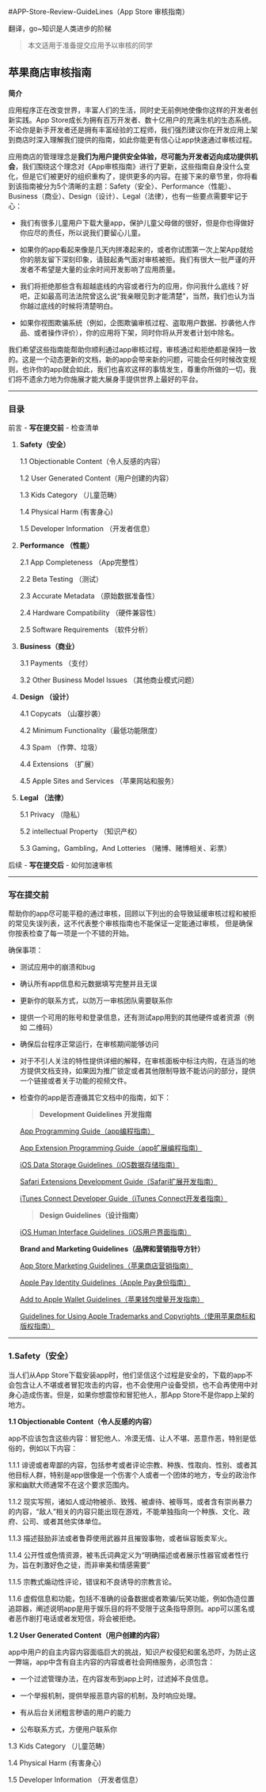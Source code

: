 #APP-Store-Review-GuideLines（App Store 审核指南）

翻译，go~知识是人类进步的阶梯

>本文适用于准备提交应用予以审核的同学

## 苹果商店审核指南

**简介**

应用程序正在改变世界，丰富人们的生活，同时史无前例地使像你这样的开发者创新实践。App Store成长为拥有百万开发者、数十亿用户的充满生机的生态系统。不论你是新手开发者还是拥有丰富经验的工程师，我们强烈建议你在开发应用上架到商店时深入理解我们提供的指南，如此你能更有信心让app快速通过审核过程。

应用商店的管理理念是**我们为用户提供安全体验，尽可能为开发者迈向成功提供机会**，我们围绕这个理念对《App审核指南》进行了更新，这些指南自身没什么变化，但是它们被更好的组织重构了，提供更多的内容。在接下来的章节里，你将看到该指南被分为5个清晰的主题：Safety（安全）、Performance（性能）、Business（商业）、Design（设计）、Legal（法律），也有一些要点需要牢记于心：

 * 我们有很多儿童用户下载大量app，保护儿童父母做的很好，但是你也得做好你应尽的责任，所以说我们要留心儿童。

 * 如果你的app看起来像是几天内拼凑起来的，或者你试图第一次上架App就给你的朋友留下深刻印象，请鼓起勇气面对审核被拒。我们有很大一批严谨的开发者不希望是大量的业余时间开发影响了应用质量。

 * 我们将拒绝那些含有超越底线的内容或者行为的应用，你问我什么底线？好吧，正如最高司法法院曾这么说“我亲眼见到才能清楚”，当然，我们也认为当你越过底线的时候将清楚明白。

 * 如果你视图欺骗系统（例如，企图欺骗审核过程、盗取用户数据、抄袭他人作品、或者操作评价），你的应用将下架，同时你将从开发者计划中除名。

我们希望这些指南能帮助你顺利通过app审核过程，审核通过和拒绝都是保持一致的。这是一个动态更新的文档，新的app会带来新的问题，可能会任何时候改变规则，也许你的app就会如此，我们也喜欢这样的事情发生，尊重你所做的一切，我们将不遗余力地为你施展才能大展身手提供世界上最好的平台。

---

### 目录

前言 - **写在提交前** - 检查清单

1. **Safety（安全）**

    1.1 Objectionable Content（令人反感的内容）

    1.2 User Generated Content（用户创建的内容）

    1.3 Kids Category （儿童范畴）

    1.4 Physical Harm (有害身心)

    1.5 Developer Information （开发者信息）

2. **Performance （性能）**

    2.1 App Completeness （App完整性）

    2.2 Beta Testing （测试）

    2.3 Accurate Metadata （原始数据准备性）

    2.4 Hardware Compatibility （硬件兼容性）

    2.5 Software Requirements （软件分析）

3. **Business（商业）**

    3.1 Payments （支付）

    3.2 Other Business Model Issues （其他商业模式问题）

4. **Design （设计）**

    4.1 Copycats （山寨抄袭）

    4.2 Minimum Functionality（最低功能限度）

    4.3 Spam （作弊、垃圾）

    4.4 Extensions （扩展）

    4.5 Apple Sites and Services （苹果网站和服务）

5. **Legal （法律）**

    5.1 Privacy （隐私）

    5.2 intellectual Property （知识产权）

    5.3 Gaming，Gambling，And Lotteries （赌博、赌博相关、彩票）

后续 - **写在提交后** - 如何加速审核

---

### 写在提交前

帮助你的app尽可能平稳的通过审核，回顾以下列出的会导致延缓审核过程和被拒的常见失误列表，这不代表整个审核指南也不能保证一定能通过审核，
但是确保你按表检查了每一项是一个不错的开始。

确保事项：

 * 测试应用中的崩溃和bug

 * 确认所有app信息和元数据填写完整并且无误

 * 更新你的联系方式，以防万一审核团队需要联系你

 * 提供一个可用的账号和登录信息，还有测试app用到的其他硬件或者资源（例如 二维码）

 * 确保后台程序正常运行，在审核期间能够访问

 * 对于不引人关注的特性提供详细的解释，在审核面板中标注内购，在适当的地方提供文档支持，如果因为推广锁定或者其他限制导致不能访问的部分，提供一个链接或者关于功能的视频文件。

 * 检查你的app是否遵循其它文档中的指南，如下：

    >**Development Guidelines 开发指南**

    [App Programming Guide（app编程指南）](https://developer.apple.com/library/ios/documentation/iPhone/Conceptual/iPhoneOSProgrammingGuide/Introduction/Introduction.html#//apple_ref/doc/uid/TP40007072)

    [App Extension Programming Guide（app扩展编程指南）](https://developer.apple.com/library/mac/documentation/General/Conceptual/ExtensibilityPG/)

    [iOS Data Storage Guidelines（iOS数据存储指南）](https://developer.apple.com/icloud/documentation/data-storage/index.html)

    [Safari Extensions Development Guide（Safari扩展开发指南）](https://developer.apple.com/library/safari/documentation/Tools/Conceptual/SafariExtensionGuide/Introduction/Introduction.html)
    
    [iTunes Connect Developer Guide（iTunes Connect开发者指南）](https://developer.apple.com/library/ios/iTunesConnectGuide/)

    >**Design Guidelines（设计指南）**

    [iOS Human Interface Guidelines（iOS用户界面指南）](https://developer.apple.com/library/ios/documentation/UserExperience/Conceptual/MobileHIG/)

    **Brand and Marketing Guidelines（品牌和营销指导方针）**

    [App Store Marketing Guidelines（苹果商店营销指南）](https://developer.apple.com/app-store/marketing/guidelines/)

    [Apple Pay Identity Guidelines（Apple Pay身份指南）](https://developer.apple.com/apple-pay/Apple-Pay-Identity-Guidelines.pdf)

    [Add to Apple Wallet Guidelines（苹果钱包增量开发指南）](https://developer.apple.com/wallet/Add-to-Apple-Wallet-Guidelines.pdf)

    [Guidelines for Using Apple Trademarks and Copyrights（使用苹果商标和版权指南）](http://www.apple.com/legal/intellectual-property/guidelinesfor3rdparties.html)

---

### 1.Safety（安全）

当人们从App Store下载安装app时，他们坚信这个过程是安全的，下载的app不会包含让人不堪或者冒犯攻击的内容，也不会使用户设备受损，也不会再使用中对身心造成伤害。但是，如果你想震惊和冒犯他人，那App Store不是你app上架的地方。

**1.1 Objectionable Content（令人反感的内容）**

app不应该包含这些内容：冒犯他人、冷漠无情、让人不堪、恶意作恶，特别是低俗的，例如以下内容：

1.1.1 诽谤或者卑鄙的内容，包括参考或者评论宗教、种族、性取向、性别、或者其他目标人群，特别是app很像是一个伤害个人或者一个团体的地方，专业的政治作家和幽默大师通常不在这个要求范围内。

1.1.2 现实写照，诸如人或动物被杀、致残、被虐待、被辱骂，或者含有崇尚暴力的内容，“敌人”相关的内容只能出现在游戏，不能单独指向一个种族、文化、政府、公司、或者其他实体单位。

1.1.3 描述鼓励非法或者鲁莽使用武器并且摧毁事物，或者纵容贩卖军火。

1.1.4 公开性或色情资源，被韦氏词典定义为“明确描述或者展示性器官或者性行为，旨在刺激好色之徒，而非审美和情感需要”

1.1.5 宗教式煽动性评论，错误和不良诱导的宗教言论。

1.1.6 虚假信息和功能，包括不准确的设备数据或者欺骗/玩笑功能，例如伪造位置追踪器，阐述说明app是用于娱乐目的将不受限于这条指导原则。app可以匿名或者恶作剧打电话或者发短信，将会被拒绝。

**1.2 User Generated Content（用户创建的内容）**

app中用户的自主内容内容面临巨大的挑战，知识产权侵犯和匿名恐吓，为防止这一弊端，app中含有自主内容的内容或者社会网络服务，必须包含：

 * 一个过滤管理办法，在内容发布到app上时，过滤掉不良信息。

 * 一个举报机制，提供举报恶意内容的机制，及时响应处理。

 * 有从后台关闭粗言秽语的用户的能力

 * 公布联系方式，方便用户联系你



1.3 Kids Category （儿童范畴）

1.4 Physical Harm (有害身心)

1.5 Developer Information （开发者信息）
















